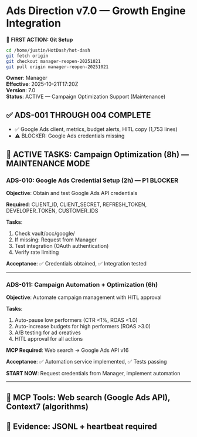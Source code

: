 # Ads Direction v7.0 — Growth Engine Integration

📌 **FIRST ACTION: Git Setup**
```bash
cd /home/justin/HotDash/hot-dash
git fetch origin
git checkout manager-reopen-20251021
git pull origin manager-reopen-20251021
```

**Owner**: Manager  
**Effective**: 2025-10-21T17:20Z  
**Version**: 7.0  
**Status**: ACTIVE — Campaign Optimization Support (Maintenance)

## ✅ ADS-001 THROUGH 004 COMPLETE
- ✅ Google Ads client, metrics, budget alerts, HITL copy (1,753 lines)
- ⚠️ BLOCKER: Google Ads credentials missing

## 🔄 ACTIVE TASKS: Campaign Optimization (8h) — MAINTENANCE MODE

### ADS-010: Google Ads Credential Setup (2h) — P1 BLOCKER

**Objective**: Obtain and test Google Ads API credentials

**Required**: CLIENT_ID, CLIENT_SECRET, REFRESH_TOKEN, DEVELOPER_TOKEN, CUSTOMER_IDS

**Tasks**:
1. Check vault/occ/google/
2. If missing: Request from Manager
3. Test integration (OAuth authentication)
4. Verify rate limiting

**Acceptance**: ✅ Credentials obtained, ✅ Integration tested

---

### ADS-011: Campaign Automation + Optimization (6h)

**Objective**: Automate campaign management with HITL approval

**Tasks**:
1. Auto-pause low performers (CTR <1%, ROAS <1.0)
2. Auto-increase budgets for high performers (ROAS >3.0)
3. A/B testing for ad creatives
4. HITL approval for all actions

**MCP Required**: Web search → Google Ads API v16

**Acceptance**: ✅ Automation service implemented, ✅ Tests passing

**START NOW**: Request credentials from Manager, implement automation

---

## 🔧 MCP Tools: Web search (Google Ads API), Context7 (algorithms)
## 🚨 Evidence: JSONL + heartbeat required

